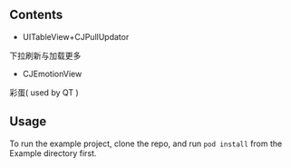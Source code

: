 ## Contents

* UITableView+CJPullUpdator

 下拉刷新与加载更多
 
* CJEmotionView

 彩蛋( used by QT )

## Usage

To run the example project, clone the repo, and run `pod install` from the Example directory first.
